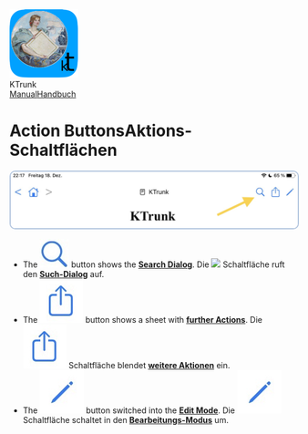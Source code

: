 
<div class="logoRow">
  <div class="logoColumn logoColumnLeft">
    <img src="./../logo120.png">
  </div>
  <div class="logoColumn logoColumnRight">
    <div class="vCentered">
      <div class="logoTitle">KTrunk</div>
      <div class="logoTitle"><a href="./../Manual.html"><span class="en">Manual</span><span class="de">Handbuch</span></a></div>
    </div>
  </div>
</div>


# <span class="en">Action Buttons</span><span class="de">Aktions-Schaltflächen</span>

<img src="ActionButtons.jpg" style="border: 2px solid #B0C4DE; border-radius: 10px;">

<ul>
  <li>
    <span class="en">The <img src="buttons/search.jpg" class="appButton"> button shows the <b><a href="SearchDialog.html">Search Dialog</a></b>.</span>
    <span class="de">Die <img src="/buttons/search.jpg" class="appButton"> Schaltfläche ruft den <b><a href="SearchDialog.html">Such-Dialog</a></b> auf.</span>
  </li>
  <li>
    <span class="en">The <img src="ActionButtonActions.jpg" class="appButton"> button shows a sheet with <b><a href="FurtherActions.html">further Actions</a></b>.</span>
    <span class="de">Die <img src="ActionButtonActions.jpg" class="appButton"> Schaltfläche blendet <b><a href="FurtherActions.html">weitere Aktionen</a></b> ein.</span>
  </li>
  <li>
    <span class="en">The <img src="ActionButtonEdit.jpg" class="appButton"> button switched into the <b><a href="EditMode.html">Edit Mode</a></b>.</span>
    <span class="de">Die <img src="ActionButtonEdit.jpg" class="appButton"> Schaltfläche schaltet in den <b><a href="EditMode.html">Bearbeitungs-Modus</a></b> um.</span>
  </li>
</ul>
